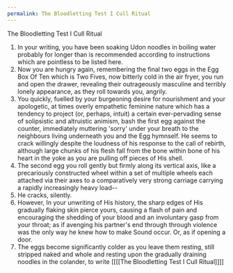 ```yaml
---
permalink: The Bloodletting Test I Cull Ritual
---
```


The Bloodletting Test I Cull Ritual
1. In your writing, you have been soaking Udon noodles in boiling water probably for longer than is recommended according to instructions which are pointless to be listed here.
2. Now you are hungry again, remembering the final two eggs in the Egg Box Of Ten which is Two Fives, now bitterly cold in the air fryer, you run and open the drawer, revealing their outrageously masculine and terribly lonely appearance, as they roll towards you, angrily.
3. You quickly, fuelled by your burgeoning desire for nourishment and your apologetic, at times overly empathetic feminine nature which has a tendency to project (or, perhaps, intuit) a certain ever-pervading sense of solipsistic and altruistic animism, bash the first egg against the counter, immediately muttering 'sorry' under your breath to the neighbours living underneath you and the Egg hymnself. He seems to crack willingly despite the loudness of his response to the call of rebirth, although large chunks of his flesh fall from the bone within bone of his heart in the yoke as you are pulling off pieces of His shell.
5. The second egg you roll gently but firmly along its vertical axis, like a precariously constructed wheel within a set of multiple wheels each attached via their axes to a comparatively very strong carriage carrying a rapidly increasingly heavy load--
6. He cracks, silently. 
7. However, In your unwriting of His history, the sharp edges of His gradually flaking skin pierce yours, causing a flash of pain and encouraging the shedding of your blood and an involuntary gasp from your throat; as if avenging his partner's end through through violence was the only way he knew how to make Sound occur. Or, as if opening a door. 
8. The eggs become significantly colder as you leave them resting, still stripped naked and whole and resting upon the gradually draining noodles in the colander, to write [[[[The Bloodletting Test I Cull Ritual]]]]